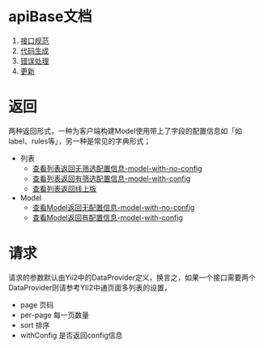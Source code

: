 # apiBase文档

1. [接口规范](接口规范.md)
2. [代码生成](代码生成.md)
2. [错误处理](错误处理.md)
2. [更新](更新.md)

# 返回

两种返回形式，一种为客户端构建Model使用带上了字段的配置信息如「如label、rules等」，另一种是常见的字典形式；
- 列表
    - [查看列表返回无筛选配置信息-model-with-no-config](json/list-no-config.json)
    - [查看列表返回有筛选配置信息-model-with-config](json/list-with-config.json)
    - [查看列表返回线上版](json/list-origin.json)
- Model
    - [查看Model返回无配置信息-model-with-no-config](json/detail-with-no-config.json)
    - [查看Model返回有配置信息-model-with-config](json/detail-with-config.json)
    
# 请求

请求的参数默认由Yii2中的DataProvider定义，换言之，如果一个接口需要两个DataProvider则请参考YII2中通页面多列表的设置，

- page 页码	
- per-page 每一页数量
- sort 排序
- withConfig 是否返回config信息